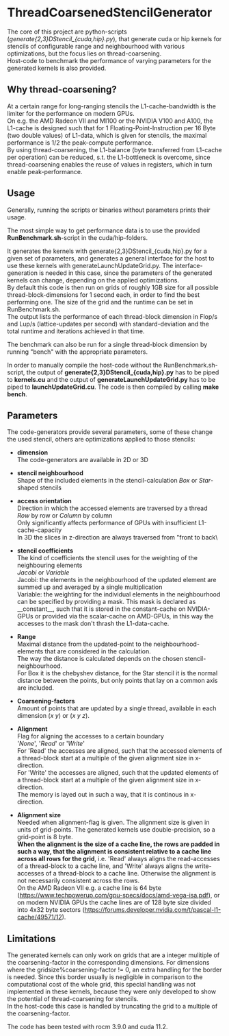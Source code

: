 # ThreadCoarsenedStencilGenerator #

The core of this project are python-scripts (*generate{2,3}DStencil_{cuda,hip}.py*), that generate cuda or hip kernels for stencils of configurable range and neighbourhood with various optimizations, but the focus lies on thread-coarsening.\
Host-code to benchmark the performance of varying parameters for the generated kernels is also provided.

## Why thread-coarsening? ##
At a certain range for long-ranging stencils the L1-cache-bandwidth is the limiter for the performance on modern GPUs.\
On e.g. the AMD Radeon VII and MI100 or the NVIDIA V100 and A100, the L1-cache is designed such that for 1 Floating-Point-Instruction per 16 Byte (two double values) of L1-data, which is given for stencils, the maximal performance is 1/2 the peak-compute performance.\
By using thread-coarsening, the L1-balance (byte transferred from L1-cache per operation) can be reduced, s.t. the L1-bottleneck is overcome, since thread-coarsening enables the reuse of values in registers, which in turn enable peak-performance.

## Usage ##
Generally, running the scripts or binaries without parameters prints their usage.

The most simple way to get performance data is to use the provided **RunBenchmark.sh**-script in the cuda/hip-folders.

It generates the kernels with generate{2,3}DStencil_{cuda,hip}.py for a given set of parameters, and generates a general interface for the host to use these kernels with generateLaunchUpdateGrid.py. The interface-generation is needed in this case, since the parameters of the generated kernels can change, depending on the applied optimizations.\
By default this code is then run on grids of roughly 1GB size for all possible thread-block-dimensions for 1 second each, in order to find the best performing one.
The size of the grid and the runtime can be set in RunBenchmark.sh.\
The output lists the performance of each thread-block dimension in Flop/s and Lup/s (lattice-updates per second) with standard-deviation and the total runtime and iterations achieved in that time.

The benchmark can also be run for a single thread-block dimension by running "bench" with the appropriate parameters.

In order to manually compile the host-code without the RunBenchmark.sh-script, the output of **generate{2,3}DStencil_{cuda,hip}.py** has to be piped to **kernels.cu** and the output of **generateLaunchUpdateGrid.py** has to be piped to **launchUpdateGrid.cu**. The code is then compiled by calling **make bench**.

## Parameters ##
The code-generators provide several parameters, some of these change the used stencil, others are optimizations applied to those stencils:

- **dimension**\
The code-generators are available in 2D or 3D

- **stencil neighbourhood**\
Shape of the included elements in the stencil-calculation
*Box* or *Star*-shaped stencils

- **access orientation**\
Direction in which the accessed elements are traversed by a thread\
*Row* by row or *Column* by column\
Only significantly affects performance of GPUs with insufficient L1-cache-capacity\
In 3D the slices in z-direction are always traversed from "front to back\

- **stencil coefficients**\
The kind of coefficients the stencil uses for the weighting of the neighbouring elements\
*Jacobi* or *Variable*\
Jacobi: the elements in the neighbourhood of the updated element are summed up and averaged by a single multiplication\
Variable: the weighting for the individual elements in the neighbourhood can be specified by providing a mask. This mask is declared as \_\_constant\_\_, such that it is stored in the constant-cache on NVIDIA-GPUs or provided via the scalar-cache on AMD-GPUs, in this way the accesses to the mask don't thrash the L1-data-cache.

- **Range**\
Maximal distance from the updated-point to the neighbourhood-elements that are considered in the calculation.\
The way the distance is calculated depends on the chosen stencil-neighbourhood.\
For Box it is the chebyshev distance, for the Star stencil it is the normal distance between the points, but only points that lay on a common axis are included.

- **Coarsening-factors**\
Amount of points that are updated by a single thread, available in each dimension (*x y*) or (*x y z*).

- **Alignment**\
Flag for aligning the accesses to a certain boundary\
'*None*', '*Read*' or '*Write*'\
For 'Read' the accesses are aligned, such that the accessed elements of a thread-block start at a multiple of the given alignment size in x-direction.\
For 'Write' the accesses are aligned, such that the updated elements of a thread-block start at a multiple of the given alignment size in x-direction.\
The memory is layed out in such a way, that it is continous in x-direction.

- **Alignment size**\
Needed when alignment-flag is given. The alignment size is given in units of grid-points. The generated kernels use double-precision, so a grid-point is 8 byte.\
**When the alignment is the size of a cache line, the rows are padded in such a way, that the alignment is consistent relative to a cache line across all rows for the grid**, i.e. 'Read' always aligns the read-accesses of a thread-block to a cache line, and 'Write' always aligns the write-accesses of a thread-block to a cache line. Otherwise the alignment is not necessarily consistent across the rows.\
On the AMD Radeon VII e.g. a cache line is 64 byte (https://www.techpowerup.com/gpu-specs/docs/amd-vega-isa.pdf), or on modern NVIDIA GPUs the cache lines are of 128 byte size divided into 4x32 byte sectors (https://forums.developer.nvidia.com/t/pascal-l1-cache/49571/12).


## Limitations ##
The generated kernels can only work on grids that are a integer mulitiple of the coarsening-factor in the corresponding dimensions. For dimensions where the gridsize%coarsening-factor != 0, an extra handling for the border is needed. Since this border usually is negligible in comparison to the computational cost of the whole grid, this special handling was not implemented in these kernels, because they were only developed to show the potential of thread-coarsening for stencils.\
In the host-code this case is handled by truncating the grid to a multiple of the coarsening-factor.

The code has been tested with rocm 3.9.0 and cuda 11.2.
